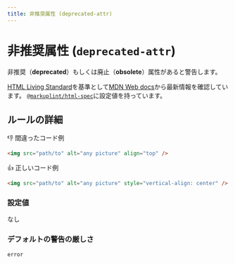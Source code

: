 ```yaml
---
title: 非推奨属性 (deprecated-attr)
---
```


# 非推奨属性 (`deprecated-attr`)

非推奨（**deprecated**）もしくは廃止（**obsolete**）属性があると警告します。

[HTML Living Standard](https://momdo.github.io/html/)を基準として[MDN Web docs](https://developer.mozilla.org/ja/docs/Web/HTML)から最新情報を確認しています。 [`@markuplint/html-spec`](https://github.com/markuplint/markuplint/blob/main/packages/%40markuplint/html-spec/index.json)に設定値を持っています。

## ルールの詳細

👎 間違ったコード例

```html
<img src="path/to" alt="any picture" align="top" />
```

👍 正しいコード例

```html
<img src="path/to" alt="any picture" style="vertical-align: center" />
```

### 設定値

なし

### デフォルトの警告の厳しさ

`error`
